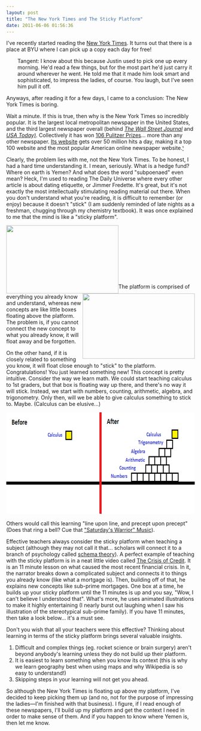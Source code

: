 ```yaml
---
layout: post
title: "The New York Times and The Sticky Platform"
date: 2011-06-06 01:56:36
---
```


I've recently started reading the <a href="http://en.wikipedia.org/wiki/The_New_York_Times" target="_blank" title="The New York Times - Wikipedia">New York Times</a>. It turns out that there is a place at BYU where I can pick up a copy each day for free!

<p style="padding-left: 30px;">
  Tangent: I know about this because Justin used to pick one up every morning. He'd read a few things, but for the most part he'd just carry it around wherever he went. He told me that it made him look smart and sophisticated, to impress the ladies, of course. You laugh, but I've seen him pull it off.
</p>

Anyways, after reading it for a few days, I came to a conclusion: The New York Times is boring.

Wait a minute. If this is true, then why is the New York Times so incredibly popular. It is the largest local metropolitan newspaper in the United States, and the third largest newspaper overall (behind *<a href="http://en.wikipedia.org/wiki/The_Wall_Street_Journal" target="_blank" title="The Wall Street Journal">The Wall Street Journal</a>* and *[USA Today)][1]*. Collectively it has won <a href="http://en.wikipedia.org/wiki/List_of_Pulitzer_Prizes_awarded_to_The_New_York_Times" target="_blank" title="New York Times Pulitzer Prizes">106 Pulitzer Prizes</a>... more than any other newspaper. <a href="http://nytimes.com" target="_blank" title="nytimes.com">Its website</a> gets over 50 million hits a day, making it a top 100 website and the most popular American online newspaper website.<a href="http://www.wolframalpha.com/input/?i=new+york+times" target="_blank" title="NYTimes Website Stats"><small>¹</small></a>

 [1]: http://en.wikipedia.org/wiki/USA_Today "USA Today"

Clearly, the problem lies with me, not the New York Times. To be honest, I had a hard time understanding it. I mean, seriously. What is a hedge fund? Where on earth is Yemen? And what does the word "subpoenaed" even mean? Heck, I'm used to reading The Daily Universe where every other article is about dating etiquette, or Jimmer Fredette. It's great, but it's not exactly the most intellectually stimulating reading material out there. When you don't understand what you're reading, it is difficult to remember (or enjoy) because it doesn't "stick" (I am suddenly reminded of late nights as a freshman, chugging through my chemistry textbook). It was once explained to me that the mind is like a "sticky platform".

[<img alt="" class="size-medium wp-image-527 alignright" src="http://bryanbraun.com/wp-content/uploads/Sticky11-300x182.png" style="width: 300px; height: 182px; float: left;" title="Sticky Platform 1" />][2][<img alt="" class="size-medium wp-image-528 alignright" src="http://bryanbraun.com/wp-content/uploads/Sticky21-300x174.png" style="width: 300px; height: 174px; float: right;" title="Sticky Platform 2" />][3]

 [2]: /sites/default/files/wp-content/uploads/Sticky11.png
 [3]: /sites/default/files/wp-content/uploads/Sticky21.png

 

 

 

 

 

The platform is comprised of everything you already know and understand, whereas new concepts are like little boxes floating above the platform. The problem is, if you cannot connect the new concept to what you already know, it will float away and be forgotten.

On the other hand, if it is closely related to something you know, it will float close enough to "stick" to the platform. Congratulations! You just learned something new! This concept is pretty intuitive. Consider the way we learn math. We could start teaching calculus to 1st graders, but that box is floating way up there, and there's no way it will stick. Instead, we start with numbers, counting, arithmetic, algebra, and trigonometry. Only then, will we be able to give calculus something to stick to. Maybe. (Calculus can be elusive...)

<p style="text-align: center;">
  <a href="/sites/default/files/wp-content/uploads/Sticky-Platform-31.png"><img alt="" class="aligncenter size-full wp-image-524" height="271" src="/sites/default/files/wp-content/uploads/Sticky-Platform-31.png" title="Sticky Platform 3" width="710" /></a>
</p>

Others would call this learning "line upon line, and precept upon precept" (Does that ring a bell? Cue that <a href="http://www.youtube.com/watch?v=9yQkz77CngI" target="_blank" title="Line upon Line">"Saturday's Warrior" Music</a>).

Effective teachers always consider the sticky platform when teaching a subject (although they may not call it that... scholars will connect it to a branch of psychology called [schema theory][4]). A perfect example of teaching with the sticky platform is in a neat little video called <a href="http://vimeo.com/3261363" target="_blank" title="The Crisis of Credit">The Crisis of Credit</a>. It is an 11 minute lesson on what caused the most recent financial crisis. In it, the narrator breaks down a complicated subject and connects it to things you already know (like what a mortgage is). Then, building off of that, he explains new concepts like sub-prime mortgages. One box at a time, he builds up your sticky platform until the 11 minutes is up and you say, "Wow, I can't believe I understood that". What's more, he uses animated illustrations to make it highly entertaining (I nearly burst out laughing when I saw his illustration of the stereotypical sub-prime family). If you have 11 minutes, then take a look below... it's a must see.

 [4]: http://en.wikipedia.org/wiki/Schema_theory "Schema Theory - Wikipedia"

<p style="text-align: center;">
</p>

Don't you wish that all your teachers were this effective? Thinking about learning in terms of the sticky platform brings several valuable insights.

1.  Difficult and complex things (eg. rocket science or brain surgery) aren't beyond anybody's learning unless they do not build up their platform.
2.  It is easiest to learn something when you know its context (this is why we learn geography best when using maps and why Wikipedia is so easy to understand!)
3.  Skipping steps in your learning will not get you ahead.

So although the New York Times is floating up above my platform, I've decided to keep picking them up (and no, not for the purpose of impressing the ladies—I'm finished with that business). I figure, if I read enough of these newspapers, I'll build up my platform and get the context I need in order to make sense of them. And if you happen to know where Yemen is, then let me know.